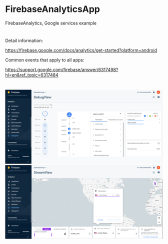 # FirebaseAnalyticsApp
FirebaseAnalytics, Google services example
#
Detail information:

https://firebase.google.com/docs/analytics/get-started?platform=android 

Common events that apply to all apps: 

https://support.google.com/firebase/answer/6317498?hl=en&ref_topic=6317484


#
 
<p align="center">
<img src="images/FirebaseAnalytics - DebugView.png">
<img src="images/FirebaseAnalytics - StreamView.png"> 
</p>
